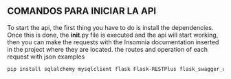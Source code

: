 ## COMANDOS PARA INICIAR LA API

To start the api, the first thing you have to do is install the dependencies. Once this is done, the **init**.py file is executed and the api will start working, then you can make the requests with the Insomnia documentation inserted in the project where they are located. the routes and operation of each request with json examples

```bash
pip install sqlalchemy mysqlclient flask Flask-RESTPlus flask_swagger_ui pymssql
```